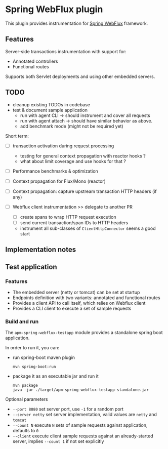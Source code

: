 # Spring WebFlux plugin

This plugin provides instrumentation for [Spring WebFlux](https://docs.spring.io/spring/docs/current/spring-framework-reference/web-reactive.html) framework.

## Features

Server-side transactions instrumentation with support for:
- Annotated controllers
- Functional routes

Supports both Servlet deployments and using other embedded servers.

## TODO

- cleanup existing TODOs in codebase
- test & document sample application
    - run with agent CLI -> should instrument and cover all requests
    - run with agent attach -> should have similar behavior as above.
    - add benchmark mode (might not be required yet)

Short term:

- [ ] transaction activation during request processing
    - testing for general context propagation with reactor hooks ?
    - what about limit coverage and use hooks for that ?

- [ ] Performance benchmarks & optimization
- [ ] Context propagation for Flux/Mono (reactor)
- [ ] Context propagation: capture upstream transaction HTTP headers (if any)
- [ ] Webflux client instrumentation >> delegate to another PR
    - [ ] create spans to wrap HTTP request execution
    - [ ] send current transaction/span IDs to HTTP headers
    - instrument all sub-classes of `ClientHttpConnector` seems a good start

## Implementation notes

## Test application

### Features

- The embedded server (netty or tomcat) can be set at startup
- Endpoints definition with two variants: annotated and functional routes
- Provides a client API to call itself, which relies on Webflux client
- Provides a CLI client to execute a set of sample requests

### Build and run

The `apm-spring-webflux-testapp` module provides a standalone spring boot application.

In order to run it, you can:
- run spring-boot maven plugin
    ```
    mvn spring-boot:run
    ```
- package it as an executable jar and run it
    ```
    mvn package
    java -jar ./target/apm-spring-webflux-testapp-standalone.jar
    ```

Optional parameters
- `--port 8080` set server port, use `-1` for a random port
- `--server netty` set server implementation, valid values are `netty` and `tomcat`
- `--count N` execute `N` sets of sample requests against application, defaults to `0`
- `--client` execute client sample requests against an already-started server, implies `--count 1` if not set explicitly
